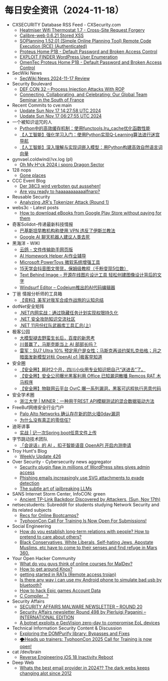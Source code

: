 # 每日安全资讯（2024-11-18）

- CXSECURITY Database RSS Feed - CXSecurity.com
  - [Heatmiser Wifi Thermostat 1.7 - Cross-Site Request Forgery](https://cxsecurity.com/issue/WLB-2024110030)
  - [Calibre-web 0.6.21 Stored XSS](https://cxsecurity.com/issue/WLB-2024110029)
  - [SOPlanning 1.52.01 (Simple Online Planning Tool) Remote Code Execution (RCE) (Authenticated)](https://cxsecurity.com/issue/WLB-2024110028)
  - [Proteus Home P1B - Default Password and Broken Access Control](https://cxsecurity.com/issue/WLB-2024110025)
  - [EXPLOIT FINDER  WordPress User Enumeration](https://cxsecurity.com/issue/WLB-2024110026)
  - [OmenTec Proteus Home P1B - Default Password and Broken Access Control](https://cxsecurity.com/issue/WLB-2024110024)
- SecWiki News
  - [SecWiki News 2024-11-17 Review](http://www.sec-wiki.com/?2024-11-17)
- Security Boulevard
  - [DEF CON 32 – Process Injection Attacks With ROP](https://securityboulevard.com/2024/11/def-con-32-process-injection-attacks-with-rop/)
  - [Connecting, Collaborating, and Celebrating: Our Global Team Seminar in the South of France](https://securityboulevard.com/2024/11/connecting-collaborating-and-celebrating-our-global-team-seminar-in-the-south-of-france/)
- Recent Commits to cve:main
  - [Update Sun Nov 17 14:27:58 UTC 2024](https://github.com/trickest/cve/commit/beff6081609ca19baa926ab25035cb8b0354b565)
  - [Update Sun Nov 17 06:27:55 UTC 2024](https://github.com/trickest/cve/commit/c64d1192200cc24bcbfb61c1dd872718f11f1df5)
- 一个被知识诅咒的人
  - [Python中的高效缓存机制：使用functools.lru_cache优化函数性能](https://blog.csdn.net/nokiaguy/article/details/143831206)
  - [【人工智能】强化学习入门：使用Python实现Q-Learning算法进行迷宫导航](https://blog.csdn.net/nokiaguy/article/details/143831195)
  - [【人工智能】深入理解与实现词嵌入模型：用Python构建高效自然语言词向量](https://blog.csdn.net/nokiaguy/article/details/143831180)
- gynvael.coldwind//vx.log (pl)
  - [Oh My H^ck 2024 i sporo Dragon Sector](https://gynvael.coldwind.pl/?id=795)
- 128 nops
  - [Gone places](https://carstein.github.io/short/2024/11/17/gone-places.html)
- CCC Event Blog
  - [Der 38C3 wird verboten gut aussehen!](https://events.ccc.de/2024/11/17/38c3-illegally-awesome/)
  - [Are you ready to haaaaaaaaaaalfnarp?](https://events.ccc.de/2024/11/17/38c3-are-you-ready-to-haaaaaaaaaaalfnarp/)
- Reusable Security
  - [Analyzing JtR's Tokenizer Attack (Round 1)](https://reusablesec.blogspot.com/2024/11/analyzing-jtrs-tokenizer-attack-round-1.html)
- webs3c - Latest posts
  - [How to download eBooks from Google Play Store without paying for them](https://webs3c.com/t/how-to-download-ebooks-from-google-play-store-without-paying-for-them/79#post_4)
- 奇客Solidot–传递最新科技情报
  - [巴基斯坦早教机构称使用 VPN 违反了伊斯兰教法](https://www.solidot.org/story?sid=79799)
  - [Google AI 聊天机器人建议人类去死](https://www.solidot.org/story?sid=79798)
- 黑海洋 - WIKI
  - [云鸽 - 文件传输助手网页版](https://www.upx8.com/4441)
  - [AI Homework Helper Ai作业辅导](https://www.upx8.com/4440)
  - [Microsoft PowerToys 微软系统增强工具](https://www.upx8.com/4439)
  - [15天学会抖音图文带货，保姆级教程（千粉变现5位数）](https://www.upx8.com/4438)
  - [Text Behind Image – 开源在线图片设计工具 轻松创建图像设计背后的文字](https://www.upx8.com/4437)
  - [Windsurf Editor – Codeium推出的AI代码编辑器](https://www.upx8.com/4436)
- 丁爸 情报分析师的工具箱
  - [【资料】美军对我军合成作战旅的认知总结](https://mp.weixin.qq.com/s?__biz=MzI2MTE0NTE3Mw==&mid=2651147826&idx=1&sn=82db846319ddae363d8ac74312d12f8b&chksm=f1af3908c6d8b01ec33022230f4b2c112e9210f0cd3b43058d09a96ccbbbd3a91ecca7137dc9&scene=58&subscene=0#rd)
- dotNet安全矩阵
  - [.NET内网实战：通过隐藏任务计划实现权限持久化](https://mp.weixin.qq.com/s?__biz=MzUyOTc3NTQ5MA==&mid=2247496737&idx=1&sn=d3fd5e529d898139e7aa382e024bcd57&chksm=fa595acccd2ed3daf7f7b2c98f2d27007b62bfdd523eaa8e0a69fc9c58b18b8474fdf3d96560&scene=58&subscene=0#rd)
  - [.NET 安全攻防知识交流社区](https://mp.weixin.qq.com/s?__biz=MzUyOTc3NTQ5MA==&mid=2247496737&idx=2&sn=872d41b5a6b7e8c74392aaa25ffd586a&chksm=fa595acccd2ed3dac2a3efedf110c934fead8b1792881b5ce4e01e3f0d6993b3c71de66aac24&scene=58&subscene=0#rd)
  - [.NET 11月份红队武器库工具汇总(上)](https://mp.weixin.qq.com/s?__biz=MzUyOTc3NTQ5MA==&mid=2247496737&idx=3&sn=272658dec2bb1776fa374b30f6aa98b9&chksm=fa595acccd2ed3da60171508eb9feab38f248a80f8732978847a2c8138d71a97e25ad892f01f&scene=58&subscene=0#rd)
- 极客公园
  - [大模型褪去野蛮生长后，百度的新思考](https://mp.weixin.qq.com/s?__biz=MTMwNDMwODQ0MQ==&mid=2653064112&idx=1&sn=27b794fcfdded9a7f1e04976dd6a655e&chksm=7e57f60649207f1088680e064e8de863c6b6d358e35fa8d9eaad3f3757a48de51a396b599c1d&scene=58&subscene=0#rd)
  - [川普赢了，马斯克能当上 AI 部部长吗？](https://mp.weixin.qq.com/s?__biz=MTMwNDMwODQ0MQ==&mid=2653064102&idx=1&sn=78e9ad860dc57db553b48be7d9405ecf&chksm=7e57f61049207f0688b22dadfd402fc4b4bb28650b5eda344a53658704f0d57870d21c567263&scene=58&subscene=0#rd)
  - [雷军：SU7 Ultra 10% 预定用户是女性；马斯克再谈约架扎克伯格；月之暗面发新模型对标 OpenAI o1 |极客早知道](https://mp.weixin.qq.com/s?__biz=MTMwNDMwODQ0MQ==&mid=2653064089&idx=1&sn=ffa6f119c70c017cafa6f32c79cda0c3&chksm=7e57f62f49207f39cf8869de94aa11bea7ba75d458449c4149a157b340d0ce3efb9c2aea930e&scene=58&subscene=0#rd)
- 安全圈
  - [【安全圈】耗时2个月，四川小伙用专业知识把自己“送进去”了。](https://mp.weixin.qq.com/s?__biz=MzIzMzE4NDU1OQ==&mid=2652066040&idx=1&sn=fcc2314e273fd8cbd7197bf86dbb628e&chksm=f36e7cb8c419f5ae9d4910c6a41e61dc61e3b3141c312e2229cc7b013421e198fac317742acb&scene=58&subscene=0#rd)
  - [【安全圈】安全公司曝光黑客利用 Office 已知漏洞散播 Remcos   RAT 木马程序](https://mp.weixin.qq.com/s?__biz=MzIzMzE4NDU1OQ==&mid=2652066040&idx=2&sn=cf11d094cb7fc2770df2100227dc34db&chksm=f36e7cb8c419f5ae9268e1d2eb9675ef94bccbcfe66627cb209b0883944215f205a8d17b7028&scene=58&subscene=0#rd)
  - [【安全圈】物联网云平台 OvrC 曝一系列漏洞，黑客可远程执行恶意代码](https://mp.weixin.qq.com/s?__biz=MzIzMzE4NDU1OQ==&mid=2652066040&idx=3&sn=628c0be39463e5a5db076252eae42974&chksm=f36e7cb8c419f5ae9694e18d60dde2a26e6a3cdec1633acf1fe266e96be9e59868eaad6f37a5&scene=58&subscene=0#rd)
- 安全学术圈
  - [浙江大学 | MINER：一种用于REST API模糊测试的混合数据驱动方法](https://mp.weixin.qq.com/s?__biz=MzU5MTM5MTQ2MA==&mid=2247491390&idx=1&sn=b7ade53040c9a2e8c610421c91a4a59d&chksm=fe2ee0b5c95969a37954d52aa6472cd8ec8fb5e6742c4dfe5d9a908816eb433843eb6e91c0e5&scene=58&subscene=0#rd)
- FreeBuf网络安全行业门户
  - [Palo Alto Networks 确认存在新的防火墙0day漏洞](https://www.freebuf.com/news/415441.html)
  - [为什么没有真正的零信任?](https://www.freebuf.com/articles/neopoints/415436.html)
- 迪哥讲事
  - [实战 | 记一次Spring boot任意文件上传](https://mp.weixin.qq.com/s?__biz=MzIzMTIzNTM0MA==&mid=2247496357&idx=1&sn=a65d53958d2fb72f02926d027d247350&chksm=e8a5f8c6dfd271d0e0be8b83b8c4d1d4179ac8c8e89ea7ec34d0f9344ab13944e2e50247d33d&scene=58&subscene=0#rd)
- 字节跳动技术团队
  - [「会说话」的 AI ，扣子智能语音 OpenAPI 开启内测申请](https://mp.weixin.qq.com/s?__biz=MzI1MzYzMjE0MQ==&mid=2247511386&idx=1&sn=7cc18c28156b42b144946325f89b186e&chksm=e9d366b8dea4efae4d9179178dd3e04ad88aabd01b9293626d4697b694f67b0b1320a0a37442&scene=58&subscene=0#rd)
- Troy Hunt's Blog
  - [Weekly Update 426](https://www.troyhunt.com/weekly-update-426/)
- Over Security - Cybersecurity news aggregator
  - [Security plugin flaw in millions of WordPress sites gives admin access](https://www.bleepingcomputer.com/news/security/security-plugin-flaw-in-millions-of-wordpress-sites-gives-admin-access/)
  - [Phishing emails increasingly use SVG attachments to evade detection](https://www.bleepingcomputer.com/news/security/phishing-emails-increasingly-use-svg-attachments-to-evade-detection/)
  - [The subtle art of jailbreaking LLMs](https://andpalmier.com/posts/jailbreaking-llms/)
- SANS Internet Storm Center, InfoCON: green
  - [Ancient TP-Link Backdoor Discovered by Attackers, (Sun, Nov 17th)](https://isc.sans.edu/diary/rss/31442)
- netsecstudents: Subreddit for students studying Network Security and its related subjects
  - [Recs for Online Bootcamps?](https://www.reddit.com/r/netsecstudents/comments/1gt7umy/recs_for_online_bootcamps/)
  - [TyphoonCon Call For Training Is Now Open For Submissions!](https://www.reddit.com/r/netsecstudents/comments/1gtb2gq/typhooncon_call_for_training_is_now_open_for/)
- Social Engineering
  - [How do you establish long-term relations with people? How to pretend to care about others?](https://www.reddit.com/r/SocialEngineering/comments/1gt9p8j/how_do_you_establish_longterm_relations_with/)
  - [Black Conservatives, White Liberals, Self-hating Jews, Apostate Muslims, etc have to come to their senses and find refuge in Mars 360.](https://www.reddit.com/r/SocialEngineering/comments/1gtek7y/black_conservatives_white_liberals_selfhating/)
- Your Open Hacker Community
  - [What do you guys think of online courses for MalDev?](https://www.reddit.com/r/HowToHack/comments/1gtfjha/what_do_you_guys_think_of_online_courses_for/)
  - [How to get around Knox?](https://www.reddit.com/r/HowToHack/comments/1gt7mwd/how_to_get_around_knox/)
  - [getting started in RATs (Remote access trojan)](https://www.reddit.com/r/HowToHack/comments/1gtkbs8/getting_started_in_rats_remote_access_trojan/)
  - [Is there any way i can use my Android phone to simulate bad usb by bluetooth?](https://www.reddit.com/r/HowToHack/comments/1gtf1mx/is_there_any_way_i_can_use_my_android_phone_to/)
  - [How to hack Epic games Account Data](https://www.reddit.com/r/HowToHack/comments/1gtbn2z/how_to_hack_epic_games_account_data/)
  - [C Compiler...?](https://www.reddit.com/r/HowToHack/comments/1gt6j3h/c_compiler/)
- Security Affairs
  - [SECURITY AFFAIRS MALWARE NEWSLETTER – ROUND 20](https://securityaffairs.com/171089/malware/security-affairs-malware-newsletter-round-20.html)
  - [Security Affairs newsletter Round 498 by Pierluigi Paganini – INTERNATIONAL EDITION](https://securityaffairs.com/171083/security/security-affairs-newsletter-round-498-by-pierluigi-paganini-international-edition.html)
  - [A botnet exploits e GeoVision zero-day to compromise EoL devices](https://securityaffairs.com/171067/malware/ddos-botnet-exploits-geovision-zero-day.html)
- Technical Information Security Content & Discussion
  - [Exploring the DOMPurify library: Bypasses and Fixes](https://www.reddit.com/r/netsec/comments/1gtgst2/exploring_the_dompurify_library_bypasses_and_fixes/)
  - [🌪️Heads up trainers: TyphoonCon 2025 Call for Training is now open!](https://www.reddit.com/r/netsec/comments/1gtb2f6/heads_up_trainers_typhooncon_2025_call_for/)
- cat /dev/brain
  - [Reverse Engineering iOS 18 Inactivity Reboot](https://naehrdine.blogspot.com/2024/11/reverse-engineering-ios-18-inactivity.html)
- Deep Web
  - [Whats the best email provider in 2024?? The dark webs keeps changing alot since 2012](https://www.reddit.com/r/deepweb/comments/1gti94z/whats_the_best_email_provider_in_2024_the_dark/)
